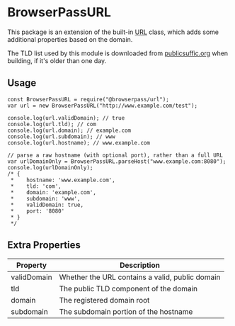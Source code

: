 # BrowserPassURL

This package is an extension of the built-in [URL][1] class, which adds some additional properties based on the domain.

The TLD list used by this module is downloaded from [publicsuffic.org][2] when building, if it's older than one day.

[1]: https://developer.mozilla.org/en-US/docs/Web/API/URL
[2]: https://publicsuffix.org/

## Usage

```JS
const BrowserPassURL = require("@browserpass/url");
var url = new BrowserPassURL("http://www.example.com/test");

console.log(url.validDomain); // true
console.log(url.tld); // com
console.log(url.domain); // example.com
console.log(url.subdomain); // www
console.log(url.hostname); // www.example.com

// parse a raw hostname (with optional port), rather than a full URL
var urlDomainOnly = BrowserPassURL.parseHost("www.example.com:8080");
console.log(urlDomainOnly);
/* {
 *    hostname: 'www.example.com',
 *    tld: 'com',
 *    domain: 'example.com',
 *    subdomain: 'www',
 *    validDomain: true,
 *    port: '8080'
 * }
 */
```

## Extra Properties

| Property    | Description                                     |
| ----------- | ----------------------------------------------- |
| validDomain | Whether the URL contains a valid, public domain |
| tld         | The public TLD component of the domain          |
| domain      | The registered domain root                      |
| subdomain   | The subdomain portion of the hostname           |
